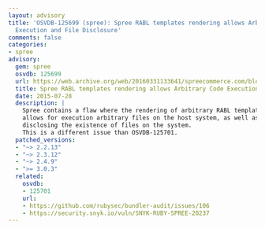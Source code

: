 ```yaml
---
layout: advisory
title: 'OSVDB-125699 (spree): Spree RABL templates rendering allows Arbitrary Code
  Execution and File Disclosure'
comments: false
categories:
- spree
advisory:
  gem: spree
  osvdb: 125699
  url: https://web.archive.org/web/20160331133641/spreecommerce.com/blog/security-updates-2015-7-28
  title: Spree RABL templates rendering allows Arbitrary Code Execution and File Disclosure
  date: 2015-07-28
  description: |
    Spree contains a flaw where the rendering of arbitrary RABL templates
    allows for execution arbitrary files on the host system, as well as
    disclosing the existence of files on the system.
    This is a different issue than OSVDB-125701.
  patched_versions:
  - "~> 2.2.13"
  - "~> 2.3.12"
  - "~> 2.4.9"
  - ">= 3.0.3"
  related:
    osvdb:
    - 125701
    url:
    - https://github.com/rubysec/bundler-audit/issues/106
    - https://security.snyk.io/vuln/SNYK-RUBY-SPREE-20237
---
```

